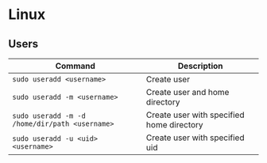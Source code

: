 # Linux
## Users
| Command | Description |
| - | - |
| `sudo useradd <username>` | Create user |
| `sudo useradd -m <username>` | Create user and home directory |
| `sudo useradd -m -d /home/dir/path <username>` | Create user with specified home directory | 
| `sudo useradd -u <uid> <username>` | Create user with specified uid |

<!-- diff -u file1 file2 | vim - -->

<!---
Add user to group

sudo usermod -a -G groupname username

List groups a user is part of
groups

Prints information about user and it's groups
id

To get all groups look at
/etc/group 

Get all users from a group
getent group groupname

bash -n < verify syntax
bash -x < show every command executed
bash -v < show line being executed 

set -x turns on show every command
set +x turns off show every command
trap read DEBUG < executes line by line, waiting for user input
trap "" DEBUG < turns of the wait for user input

função para mostrar mensagem de debug
# TODO Make a colourful one M
# TODO Make color be optional
Debug() {
	["$DEBUG" = 1] && echo "$*"
}

Add debug level
0,1,2,3...
Debug() {
	[$1 -le "$DEBUG"] && echo "$*"
}
■ Gravar as mensagens em um arquivo para ser analisado posteriormente.
■ Usar uma cor diferente para cada nível (muito útil!).
■ Mudar o alinhamento da mensagem, deslocando o texto mais à direita quanto
maior for seu nível.
■ Fazer um pré-processamento que verifica outras condições, além do valor de
$DEBUG para decidir se mostra a mensagem ou não.
Não quero estragar sua diversão nem podar sua criatividade, então segue

Debug(){
    [ $1 -le $DEBUG ] || return
    local prefixo
    case "$1" in
         1) prefixo="-- ";;
        2) prefixo="---- ";;
        3) prefixo="------ ";;
        *) echo "Mensagem não categorizada: $*"; return;;
esac
shift
echo $prefixo$*
}
--->

